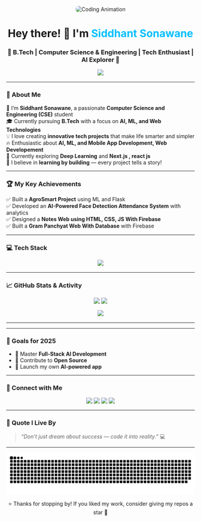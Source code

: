 <!-- 🌟 Attractive GitHub Profile README for Siddhant Sonawane -->

<p align="center">
  <img src="https://media1.tenor.com/m/ZNp_Ej5ab-YAAAAd/coding.gif" width="1000" style="border-radius:20px;" alt="Coding Animation"/>
</p>


<h1 align="center">Hey there! 👋 I'm <span style="color:#00bfff;">Siddhant Sonawane</span></h1>

<h3 align="center">🚀 B.Tech | Computer Science & Engineering | Tech Enthusiast | AI Explorer 🤖</h3>

<p align="center">
  <img src="https://readme-typing-svg.herokuapp.com?font=Fira+Code&size=22&duration=3000&pause=800&color=00BFFF&center=true&vCenter=true&width=500&lines=Innovator+%7C+AI+Enthusiast+%7C+Developer;Lifelong+Learner+%7C+Problem+Solver;Building+Future+Tech+With+Code+💡" />
</p>

---

### 🧭 About Me

💫 I’m **Siddhant Sonawane**, a passionate **Computer Science and Engineering (CSE)** student  
🎓 Currently pursuing **B.Tech** with a focus on **AI, ML, and Web Technologies**  
💡 I love creating **innovative tech projects** that make life smarter and simpler  
🔥 Enthusiastic about **AI, ML, and Mobile App Development, Web Developement**  
🌱 Currently exploring **Deep Learning** and **Next.js , react js**  
🧩 I believe in **learning by building** — every project tells a story!  

---

### 🏆 My Key Achievements

✅ Built a **AgroSmart Project** using ML and Flask        
✅ Developed an **AI-Powered Face Detection Attendance System** with analytics  
✅ Designed a **Notes Web using HTML, CSS, JS With Firebase**  
✅ Built a **Gram Panchyat Web With Database** with Firebase 

---

### 💻 Tech Stack

<p align="center">
  <img src="https://skillicons.dev/icons?i=python,java,html,css,javascript,androidstudio,flask,opencv,sqlite,git,github,vscode" />
</p>

---

### 📈 GitHub Stats & Activity

<p align="center">
  <img src="https://github-readme-stats.vercel.app/api?username=Siddhu2K04&show_icons=true&theme=tokyonight" height="165">
  <img src="https://github-readme-streak-stats.herokuapp.com/?user=Siddhu2K04&theme=tokyonight" height="165">
</p>

<p align="center">
  <img src="https://github-readme-stats.vercel.app/api/top-langs/?username=Siddhu2K04&layout=compact&theme=tokyonight" />
</p>

---



---

### 🎯 Goals for 2025
- 🔹 Master **Full-Stack AI Development**
- 🔹 Contribute to **Open Source**
- 🔹 Launch my own **AI-powered app**


---

### 🤝 Connect with Me

<p align="center">
  <a href="https://github.com/Siddhu2k04"><img src="https://img.shields.io/badge/GitHub-181717?style=for-the-badge&logo=github&logoColor=white"/></a>
  <a href="https://www.linkedin.com/in/siddhu-2k04/"><img src="https://img.shields.io/badge/LinkedIn-0077B5?style=for-the-badge&logo=linkedin&logoColor=white"/></a>
  <a href="mailto:siddhantsonawane2004@gmail.com"><img src="https://img.shields.io/badge/Email-D14836?style=for-the-badge&logo=gmail&logoColor=white"/></a>
  <a href="https://siddhu2k04-portfolio.netlify.app/"><img src="https://img.shields.io/badge/Portfolio-000000?style=for-the-badge&logo=vercel&logoColor=white"/></a>
</p>

---

### 💬 Quote I Live By
> *“Don’t just dream about success — code it into reality.”* 💻

---

<p align="center">
  <img src="https://github.com/Platane/snk/raw/output/github-contribution-grid-snake.svg" alt="Snake animation" />
</p>

<p align="center">⭐ Thanks for stopping by! If you liked my work, consider giving my repos a star 🌟</p>

